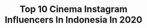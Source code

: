 ---
title: Top 10 Cinema Instagram Influencers In Indonesia In 2020
description: >-
  Find top cinema Instagram influencers in Indonesia in 2020. Most popular hashtags: #filmmaker #coronavirus #wandavision #oficialpillarez.
platform: Instagram
profiles:
  - username: "kevingarrison"
    fullname: >-
      Kevin Garrison
    location: "Indonesia"
    followers: 27955
    engagement: 527
    commentsToLikes: 0.026345
    id: ck135h5zg1eak0i1950hk2v4e
    verified: false
    hashtags: "#weekendsoff, #earthday, #faroeislands, #teampixel"
  - username: "yudidatau"
    fullname: >-
      Yudi Datau.ICS
    location: "Indonesia"
    followers: 2874
    engagement: 1977
    commentsToLikes: 0.042664
    id: ck6u0q3vbh5390j71093bbncg
    verified: false
    hashtags: "#oficialpillarez, #arri, #ayobangunsebelum, #alexaminilf"
  - username: "angelicasimp.new"
    fullname: >-
      Diary Angelica
    location: "Indonesia"
    followers: 90238
    engagement: 1393
    commentsToLikes: 0.028734
    id: ckaotwxksxv6a0i78wbegsnyo
    verified: false
    hashtags: "#mncpictures, #layardramarcti, #dramarcti, #rcti"
  - username: "andriu_fpv"
    fullname: >-
      Andrés Aguilera
    location: "Indonesia"
    followers: 211047
    engagement: 1181
    commentsToLikes: 0.021791
    id: ck0ubmrqjeygk0i19u1kksrrb
    verified: false
    hashtags: "#snowboard, #cave, #aviation, #mexicodf"
  - username: "_charyse"
    fullname: >-
      Cʜᴀʀʏsᴇ Rᴇɪɴғᴇʟᴅᴇʀ, ʀɴ
    location: "Indonesia"
    followers: 11444
    engagement: 570
    commentsToLikes: 0.025788
    id: ck0u6dqql1lvo0i192xdy7f3a
    verified: false
    hashtags: "#wedivelocal, #socialdistancing, #coronavirus, #selfisolation"
  - username: "mfm_ihsan"
    fullname: >-
      Mfauzi M ihsan
    location: "Indonesia"
    followers: 3331
    engagement: 1455
    commentsToLikes: 0.202103
    id: ck15sz332fjgw0i19rijp5ayq
    verified: false
    hashtags: "#gunungsalak, #videoklip, #kemanaajaasik, #muncaksejenak"
  - username: "marvbrownfilms"
    fullname: >-
      ᴍᴀʀᴠ | Content Strategist
    location: "Indonesia"
    followers: 38582
    engagement: 1711
    commentsToLikes: 0.041337
    id: ck0tzzj1ns53e0i1941paqmbr
    verified: false
    hashtags: "#director, #theatteres19, #grateful, #themotto19"
  - username: "breakdown.universe"
    fullname: >-
      Breakdown Channel Universe
    location: "Indonesia"
    followers: 111020
    engagement: 531
    commentsToLikes: 0.019464
    id: ckaoylcmchyw70i783q1fdyxp
    verified: false
    hashtags: "#davincicode, #farfromhome, #courtofowl, #christophernolan"
  - username: "hasaya"
    fullname: >-
      Michael Hasaya RGC
    location: "Indonesia"
    followers: 12468
    engagement: 940
    commentsToLikes: 0.012245
    id: ck0tt9xph1se50i19izdw7x1j
    verified: false
    hashtags: "#contaxt3, #kodak16mm"
  - username: "storyvideo__36"
    fullname: >-
      STORYVIDEO__36 ➡️ SUPPORT 30K
    location: "Indonesia"
    followers: 30780
    engagement: 1288
    commentsToLikes: 0.005451
    id: ckaotmke3wisu0i78jp50e8c7
    verified: false
    hashtags: ""
---